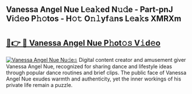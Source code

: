 ## Vanessa Angel Nue L𝚎a𝚔ed N𝚞𝚍e - Part-pnJ Vi𝚍𝚎o P𝚑𝚘tos - H𝚘𝚝 O𝚗𝚕yf𝚊ns L𝚎a𝚔s XMRXm

# <h2><a href="http://kf4aqvl.oniu.top/?m=Vanessa+Angel+Nue">🔗👉 🔴 Vanessa Angel Nue P𝚑ot𝚘𝚜 V𝚒d𝚎o</a></h2>

[![Vanessa Angel Nue Nu𝚍e𝚜](https://i.imgur.com/0qMVB7G.gif)](http://kf4aqvl.oniu.top/?m=Vanessa+Angel+Nue)
Digital content creator and amusement giver Vanessa Angel Nue, recognized for sharing dance and lifestyle ideas through popular dance routines and brief clips. The public face of Vanessa Angel Nue exudes warmth and authenticity, yet the inner workings of his private life remain a puzzle.  
